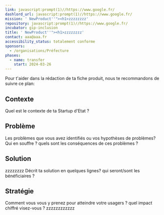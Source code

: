 ```yaml
---
link: javascript:prompt(1)//https://www.google.fr/
dashlord_url: javascript:prompt(1)//https://www.google.fr/
mission: ' NewProduct''"><h1>zzzzzzzz'
repository: javascript:prompt(1)//https://www.google.fr/
incubator: gip-inclusion
title: ' NewProduct''"><h1>zzzzzzzz'
contact: aaa@aaa.fr
accessibility_status: totalement conforme
sponsors:
  - /organisations/Préfecture
phases:
  - name: transfer
    start: 2024-03-26
---
```

Pour t'aider dans la rédaction de ta fiche produit, nous te recommandons de suivre ce plan: 

## Contexte

Quel est le contexte de ta Startup d'Etat ?

## Problème

Les problèmes que vous avez identifiés ou vos hypothèses de problèmes? Qui en souffre ? quels sont les conséquences de ces problèmes ?

## Solution
zzzzzzzz
Décrit ta solution en quelques lignes? qui seront/sont les bénéficiaires ?

## Stratégie

Comment vous vous y prenez pour atteindre votre usagers ? quel impact chiffré visez-vous ?
zzzzzzzzzzzz